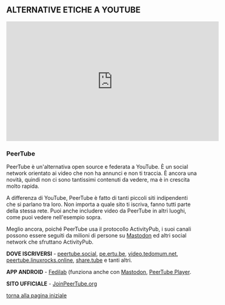## ALTERNATIVE ETICHE A YOUTUBE

<iframe width="560" height="315" sandbox="allow-same-origin allow-scripts" src="https://peertube.video/videos/embed/217eefeb-883d-45be-b7fc-a788ad8507d3" frameborder="0" allowfullscreen></iframe>

### PeerTube

PeerTube è un'alternativa open source e federata a YouTube. È un social network orientato ai video
che non ha annunci e non ti traccia. È ancora una novità, quindi non ci sono tantissimi contenuti da vedere, 
ma è in crescita molto rapida. 

A differenza di YouTube, PeerTube è fatto di tanti piccoli siti indipendenti che si parlano tra loro. 
Non importa a quale sito ti iscriva, fanno tutti parte della stessa rete. 
Puoi anche includere video da PeerTube in altri luoghi, come puoi vedere nell'esempio sopra. 

Meglio ancora, poiché PeerTube usa il protocollo ActivityPub, i suoi canali possono essere seguiti da milioni 
di persone su [Mastodon](facebook) ed altri social network che sfruttano ActivityPub. 

**DOVE ISCRIVERSI** - [peertube.social](https://peertube.social/), [pe.ertu.be](https://pe.ertu.be/), 
[video.tedomum.net](https://video.tedomum.net/), [peertube.linuxrocks.online](https://peertube.linuxrocks.online/), 
[share.tube](https://share.tube/) e tanti altri. 

**APP ANDROID** - [Fedilab](https://play.google.com/store/apps/details?id=fr.gouv.etalab.mastodon) (funziona anche 
con [Mastodon](facebook), [PeerTube Player](https://play.google.com/store/apps/details?id=net.schueller.peertube). 

**SITO UFFICIALE** - [JoinPeerTube.org](https://joinpeertube.org/it/)

[torna alla pagina iniziale](index)
